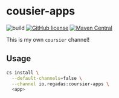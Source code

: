 # cousier-apps

![build](https://github.com/regadas/coursier-apps/workflows/main/badge.svg)
[![GitHub license](https://img.shields.io/github/license/regadas/coursier-apps.svg)](./LICENSE)
[![Maven Central](https://img.shields.io/maven-central/v/io.regadas/coursier-apps.svg)](https://maven-badges.herokuapp.com/maven-central/io.regadas/coursier-apps)

This is my own `coursier` channel!

## Usage

```bash
cs install \
  --default-channels=false \
  --channel io.regadas:coursier-apps \
  <app>
```
